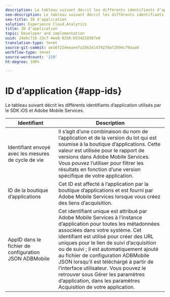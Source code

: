 ```yaml
---
description: Le tableau suivant décrit les différents identifiants d’application utilisés par le SDK iOS et Adobe Mobile Services.
seo-description: Le tableau suivant décrit les différents identifiants d’application utilisés par le SDK iOS et Adobe Mobile Services.
seo-title: ID d’application
solution: Experience Cloud,Analytics
title: ID d’application
topic: Developer and implementation
uuid: 24ebc716-23c7-4ee8-8256-b534210367e0
translation-type: tm+mt
source-git-commit: ae16f224eeaeefa29b2e1479270a72694c79aaa0
workflow-type: tm+mt
source-wordcount: '219'
ht-degree: 100%

---
```



# ID d’application {#app-ids}

Le tableau suivant décrit les différents identifiants d’application utilisés par le SDK iOS et Adobe Mobile Services.

| Identifiant | Description |
|--- |--- |
| Identifiant envoyé avec les mesures de cycle de vie | Il s’agit d’une combinaison du nom de l’application et de la version du lot qui est soumise à la boutique d’applications.  Cette valeur est utilisée pour le rapport de versions dans Adobe Mobile Services. Vous pouvez l’utiliser pour filtrer les résultats en fonction d’une version spécifique de votre application. |
| ID de la boutique d’applications | Cet ID est affecté à l’application par la boutique d’applications et est fourni par Adobe Mobile Services lorsque vous créez des liens d’acquisition. |
| AppID dans le fichier de configuration JSON ADBMobile | Cet identifiant unique est attribué par Adobe Mobile Services à l’instance d’application pour toutes les métadonnées associées dans votre système.  Cet identifiant est utilisé pour créer des URL uniques pour le lien de suivi d’acquisition ou de suivi ; il est automatiquement ajouté au fichier de configuration ADBMobile JSON lorsqu’il est téléchargé à partir de l’interface utilisateur. Vous pouvez le retrouver sous Gérer les paramètres d’application, dans les paramètres Acquisition de votre application. |


